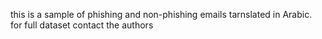 this is a sample of phishing and non-phishing emails tarnslated in Arabic. for full dataset contact the authors 
